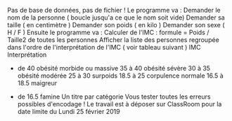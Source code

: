Pas de base de données, pas de fichier !
Le programme va :
Demander le nom de la personne ( boucle jusqu'a ce que le nom soit vide)
Demander sa taille ( en centimètre )
Demander son poids ( en kilo )
Demander son sexe ( H / F )
Ensuite le programme va :
Calculer de l'IMC : formule = Poids / Taille2 de toutes les personnes
Afficher la liste des personnes regroupée dans l'ordre de l'interprétation de l'IMC ( voir tableau suivant )
IMC Interprétation
+ de 40 obésité morbide ou massive
35 à 40 obésité sévère
30 à 35 obésité modérée
25 à 30 surpoids
18.5 à 25 corpulence normale
16.5 à 18.5 maigreur
- de 16.5 famine
Un titre par catégorie
Vous tester toutes les erreurs possibles d'encodage !
Le travail est à déposer sur ClassRoom pour la date limite du Lundi 25 février 2019
